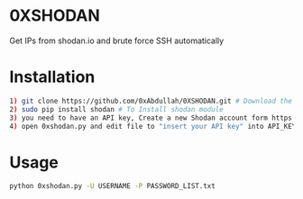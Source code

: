 # 0XSHODAN
Get IPs from shodan.io and brute force SSH automatically
# Installation
```bash
1) git clone https://github.com/0xAbdullah/0XSHODAN.git # Download the latest revision
2) sudo pip install shodan # To Install shodan module
3) you need to have an API key, Create a new Shodan account form https://account.shodan.io/register
4) open 0xshodan.py and edit file to "insert your API key" into API_KEY 
```
# Usage
```bash
python 0xshodan.py -U USERNAME -P PASSWORD_LIST.txt
```
